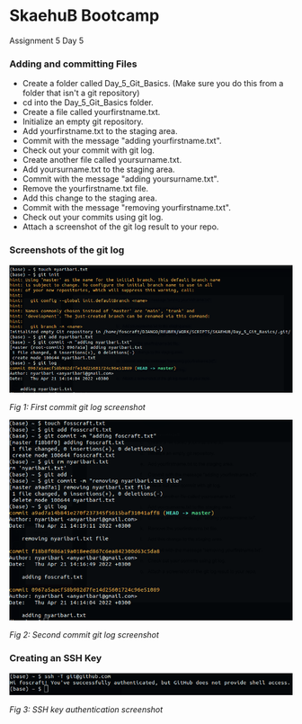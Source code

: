 # SkaehuB Bootcamp

Assignment 5 Day 5

### Adding and committing Files

- Create a folder called Day_5_Git_Basics. (Make sure you do this from a folder
that isn't a git repository)
- cd into the Day_5_Git_Basics folder.
- Create a file called yourfirstname.txt.
- Initialize an empty git repository.
- Add yourfirstname.txt to the staging area.
- Commit with the message "adding yourfirstname.txt".
- Check out your commit with git log.
- Create another file called yoursurname.txt.
- Add yoursurname.txt to the staging area.
- Commit with the message "adding yoursurname.txt".
- Remove the yourfirstname.txt file.
- Add this change to the staging area.
- Commit with the message "removing yourfirstname.txt".
- Check out your commits using git log.
- Attach a screenshot of the git log result to your repo.


### Screenshots of the git log


![First commit git log screenshot](./first.png)

*Fig 1: First commit git log screenshot*

![Second commit git log screenshot](./second.png)

*Fig 2: Second commit git log screenshot*


### Creating an SSH Key

![SSH key authentication screenshot](./third.png)

*Fig 3: SSH key authentication screenshot*
